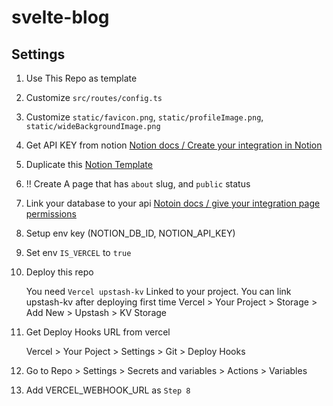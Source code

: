 # svelte-blog

## Settings

1. Use This Repo as template
2. Customize `src/routes/config.ts`
3. Customize `static/favicon.png`, `static/profileImage.png`, `static/wideBackgroundImage.png`
4. Get API KEY from notion [Notion docs / Create your integration in Notion](https://developers.notion.com/docs/create-a-notion-integration#create-your-integration-in-notion)
5. Duplicate this [Notion Template](https://morethanmin.notion.site/12c38b5f459d4eb9a759f92fba6cea36?v=2e7962408e3842b2a1a801bf3546edda)
6. !! Create A page that has `about` slug, and `public` status
7. Link your database to your api [Notoin docs / give your integration page permissions](https://developers.notion.com/docs/create-a-notion-integration#give-your-integration-page-permissions)
8. Setup env key (NOTION_DB_ID, NOTION_API_KEY)
9. Set env `IS_VERCEL` to `true`
10. Deploy this repo

    You need `Vercel upstash-kv` Linked to your project.
    You can link upstash-kv after deploying first time
    Vercel > Your Project > Storage > Add New > Upstash > KV Storage

11. Get Deploy Hooks URL from vercel

    Vercel > Your Poject > Settings > Git > Deploy Hooks

12. Go to Repo > Settings > Secrets and variables > Actions > Variables
13. Add VERCEL_WEBHOOK_URL as `Step 8`

